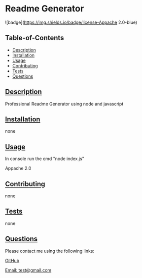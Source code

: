 
  # Readme Generator
  
  ![badge](https://img.shields.io/badge/license-Appache 2.0-blue)

  ## Table-of-Contents

  * [Description](#description)
  * [Installation](#installation)
  * [Usage](#usage)
  * [Contributing](#contributing)
  * [Tests](#tests)
  * [Questions](#questions)
  
  ## [Description](#table-of-contents)

  Professional Readme Generator using node and javascript

  ## [Installation](#table-of-contents)

  none

  ## [Usage](#table-of-contents)

  In console run the cmd "node index.js"
  
  Appache 2.0

  ## [Contributing](#table-of-contents)
  
  none

  ## [Tests](#table-of-contents)

  none

  ## [Questions](#table-of-contents)

  Please contact me using the following links:

  [GitHub](https://github.com/benkawalec)

  [Email: test@gmail.com](mailto:test@gmail.com)

